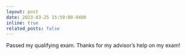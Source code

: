```yaml
---
layout: post
date: 2023-03-25 15:59:00-0400
inline: true
related_posts: false
---
```


Passed my qualifying exam. Thanks for my advisor’s help on my exam!
